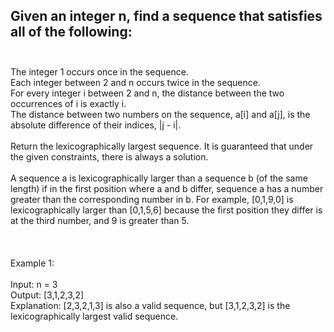 ## Given an integer n, find a sequence that satisfies all of the following: <br> <br> 
The integer 1 occurs once in the sequence. <br> 
Each integer between 2 and n occurs twice in the sequence. <br> 
For every integer i between 2 and n, the distance between the two occurrences of i is exactly i. <br> 
The distance between two numbers on the sequence, a[i] and a[j], is the absolute difference of their indices, |j - i|. <br> <br> 
Return the lexicographically largest sequence. It is guaranteed that under the given constraints, there is always a solution. <br> <br> 
A sequence a is lexicographically larger than a sequence b (of the same length) if in the first position where a and b differ, sequence a has a number greater than the corresponding number in b. For example, [0,1,9,0] is lexicographically larger than [0,1,5,6] because the first position they differ is at the third number, and 9 is greater than 5. <br> <br> <br> <br> 
Example 1: <br> <br> 
Input: n = 3 <br> 
Output: [3,1,2,3,2] <br> 
Explanation: [2,3,2,1,3] is also a valid sequence, but [3,1,2,3,2] is the lexicographically largest valid sequence. <br> 
